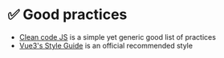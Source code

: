 # ✅ Good practices

- [Clean code JS](https://github.com/ryanmcdermott/clean-code-javascript) is a simple yet generic good list of practices
- [Vue3's Style Guide](https://v3.vuejs.org/style-guide/) is an official recommended style
